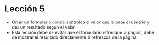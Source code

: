 # Lección 5
 - Crear un formulario donde controles el valor que le pasa el usuario y des un resultado segun el valor
 - Esta lección debe de evitar que el formulario refresque la página, debe de mostrar el resultado directamente si refrescos de la página